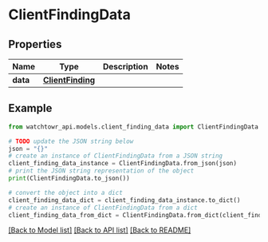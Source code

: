 # ClientFindingData


## Properties

Name | Type | Description | Notes
------------ | ------------- | ------------- | -------------
**data** | [**ClientFinding**](ClientFinding.md) |  | 

## Example

```python
from watchtowr_api.models.client_finding_data import ClientFindingData

# TODO update the JSON string below
json = "{}"
# create an instance of ClientFindingData from a JSON string
client_finding_data_instance = ClientFindingData.from_json(json)
# print the JSON string representation of the object
print(ClientFindingData.to_json())

# convert the object into a dict
client_finding_data_dict = client_finding_data_instance.to_dict()
# create an instance of ClientFindingData from a dict
client_finding_data_from_dict = ClientFindingData.from_dict(client_finding_data_dict)
```
[[Back to Model list]](../README.md#documentation-for-models) [[Back to API list]](../README.md#documentation-for-api-endpoints) [[Back to README]](../README.md)


